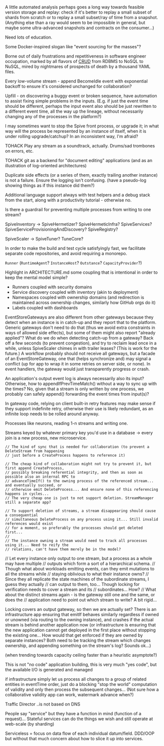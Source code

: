 A little automated analysis perhaps goes a long way towards feasible version storage and replay: check if it's better to replay a small subset of shards from scratch or to replay a small subset/ray of time from a snapshot. (Anything else than a ray would seem to be impossible in general, but maybe some ultra-advanced snapshots and contracts on the consumer...)

Need lots of education.

Some Docker-inspired slogan like "event sourcing for the masses"?

Borne out of daily frustrations and repetitiveness in software engineer occupation, marked by all flavors of [CRUD](https://en.wikipedia.org/wiki/Create,_read,_update_and_delete) from RDBMS to NoSQL to NuSQL, mired by nightmares of prospects of death by a thousand YAML files.

Every low-volume stream - append BecomeIdle event with exponential backoff to ensure it's considered unchanged for collaboration?

Upfill - on discovering a buggy event or broken sequence, have automation to assist fixing simple problems in the inputs. (E.g. if just the event time should be different, perhaps the input event also should be just rewritten to a different event time, all the way up the lineage, without necessarily changing any of the processes in the platform?)

I may sometimes want to stop the Spive front process, or upgrade it; in what way will the process be represented by an instance of itself, when it is under rolling upgrade/catchup? In an inconsistent way, I'm afraid?

TOHACK Play any stream as a soundtrack, actually. Drums/sad trombones on errors, etc.

TOHACK git as a backend for "document editing" applications (and as an illustration of log-oriented architectures)

Duplicate side effects (or a series of them, exactly trailing another instance) is not a failure. Ensure the logging isn't confusing. (have a pseudo-log showing things as if this instance did them?)

Additional language support always with test helpers and a debug stack from the start, along with a productivity tutorial - otherwise no.

Is there a guardrail for preventing multiple processes from writing to one stream?

SpiveInventory ->
SpiveHermetizer?
SpiveHermeticInfra?
SpiveServices?
SpiveServiceProvisioningAndDiscovery?
SpiveRegistry?

SpiveScaler ->
SpiveTuner?
TuneCore?

In order to make the build and test cycle satisfyingly fast, we facilitate separate code repositories, and avoid requiring a monorepo.

`Runner` (`RuntimeAgent`? `InstanceHost`? `Outstance`? `CapacityProvider`?)

Highlight in ARCHITECTURE.md some coupling that is intentional in order to keep the mental model simple?
* Runners coupled with security domains
* Service discovery coupled with inventory (akin to deployment)
* Namespaces coupled with ownership domains (and redirection is maintained across ownership changes, similarly how GitHub orgs do it)
* Labels coupled with dashboards

EventStoreGateways are also different from other gateways because they detect when an instance is in catch-up and they report that to the platform. Generic gateways don't need to do that (thus we avoid extra constraints in ways of allowed side effects), but some of them might also report "already applied"?
What do we do when detecting catch-up from a gateway? Back off a few seconds (to prevent congestion), and try to reclaim lead once in a while, unless SpiveScaler chimes in with trailer leases? (This is work for the future.)
A workflow probably should not receive all gateways, but a facade of an EventStoreGateway, one that (helps synchronize and) may signal a conflict (up for app to wrap it in some retries on server side, or none). In event handlers, the gateway would just transparently progress or crash.

An application's output event log is always necessarily also its input? Otherwise, how to appendIfPrevTimeMatch() without a way to sync up with the times?
No, given that a stream is only written by one process, we probably can safely append() forwarding the event times from input(s)?

In gateway code, relying on client built-in retry features may make sense if they support indefinite retry, otherwise their use is likely redundant, as an infinite loop needs to be rolled around anyway.

Processes like neurons, reading 1-n streams and writing one.

Streams keyed by whatever primary key you'd use in a database -> every join is a new process, new microservice.

    // The kind of sync that is needed for collaboration (to prevent a DeleteStream from happening
    // just before a CreateProcess happens to reference it)

    // The cheap kind of collaboration might not try to prevent it, but first append CreateProcess,
    // possibly breaking referential integrity, and then as soon as possible also an internal RPC to
    // advanceTimeIf() to the owning process of the referenced stream... and eventually succeed, or
    // otherwise emit DeleteProcess... And ensure none of this referencing happens in cycles...
    // The very cheap one is just to not support deletion. StreamManager still a separate app?

    // To support deletion of streams, a stream disappearing should cause a consequential
    // simultaneous DeleteProcess on any process using it... Still invalid references would exist
    // for a moment, so preferably the processes should get deleted first...
    //
    // The instance owning a stream would need to track all processes using it... Need to reify the
    // relations, can't have them merely be in the model?

  // Let every instance only output to one stream, but a process as a whole may have multiple
  // outputs which form a sort of a hierarchical schema.
  // Though what about workloads emitting events, can they emit mutations to all the streams while
  // staying oblivious to what their instance owns?
  // Since they all replicate the state machines of the subordinate streams, I guess they actually
  // can output to them, too... Though locking for verification needs to cover a stream and its
  // subordinates... How?
  // What about the distinct streams again - is the gateway still one and the same, or does the
  // application need to point out which stream to write? A bit rigid...

Locking covers an output gateway, so then we are actually set?
There is an infrastructure app ensuring that emitIf behaves similarly regardless if owned or unowned (via routing to the owning instance), and crashes if the actual stream is behind another application now (or infrastructure is ensuring that the new application cannot get deployed in the first place without stopping the existing one... How would that get enforced if they are owned by separate instances? Both need to be tracking the stream which changes ownership, and appending something on the stream's log? Sounds ok...)

(when trending towards capacity ceiling faster than a heuristic asymptote?)

This is not "no code" application building, this is very much "yes code", but the available I/O is generated and managed

if infrastructure simply let us process all changes to a group of related entities in eventTime order, just do a blocking "stop the world" computation of validity and only then process the subsequent changes... (Not sure how a collaborative validity app can work, watermark advance when?)

Traffic Director ..is not based on DNS

People say "service" but they have a function in mind (function of a request)... Stateful services can do the things we wish and still operate at web-scale (by sharding)

Serviceless = focus on data flow of each individual datum/field. DDD/OOP but without that much concern about how to slice it up into services.
